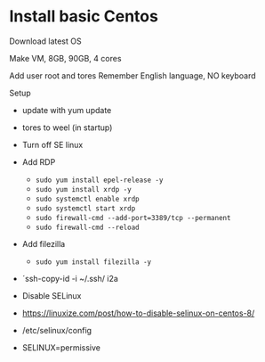 # Install basic Centos


Download latest OS

Make VM, 8GB, 90GB, 4 cores

Add user root and tores
Remember English language, NO keyboard

Setup
- update with yum update
- tores to weel (in startup)
- Turn off SE linux
- Add RDP
  - `sudo yum install epel-release -y `
  - `sudo yum install xrdp -y`
  - `sudo systemctl enable xrdp`
  - `sudo systemctl start xrdp`
  - `sudo firewall-cmd --add-port=3389/tcp --permanent`
  - `sudo firewall-cmd --reload`
- Add filezilla
  - `sudo yum install filezilla -y`
- ´ssh-copy-id -i ~/.ssh/ i2a

- Disable SELinux
- https://linuxize.com/post/how-to-disable-selinux-on-centos-8/
- /etc/selinux/config
- SELINUX=permissive